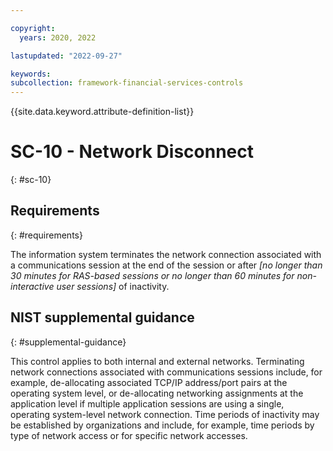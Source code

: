 ```yaml
---

copyright:
  years: 2020, 2022

lastupdated: "2022-09-27"

keywords: 
subcollection: framework-financial-services-controls
---
```


{{site.data.keyword.attribute-definition-list}}

         
# SC-10 - Network Disconnect
{: #sc-10}

## Requirements
{: #requirements}

The information system terminates the network connection associated with a communications session at the end of the session or after _[no longer than 30 minutes for RAS-based sessions or no longer than 60 minutes for non-interactive user sessions]_ of inactivity.

## NIST supplemental guidance
{: #supplemental-guidance}

This control applies to both internal and external networks. Terminating network connections associated with communications sessions include, for example, de-allocating associated TCP/IP address/port pairs at the operating system level, or de-allocating networking assignments at the application level if multiple application sessions are using a single, operating system-level network connection. Time periods of inactivity may be established by organizations and include, for example, time periods by type of network access or for specific network accesses.



